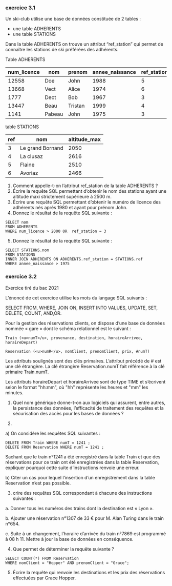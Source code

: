 ### exercice 3.1

Un ski-club utilise une base de données constituée de 2 tables :

- une table ADHERENTS
- une table STATIONS 

Dans la table ADHERENTS  on trouve un attribut “ref_station” qui permet de connaître les stations de ski préférées des adhérents.

Table ADHERENTS

| num_licence | nom    | prenom  | annee_naissance | ref_station |
| ----------- | ------ | ------- | --------------- | ----------- |
| 12558       | Doe    | John    | 1988            | 5           |
| 13668       | Vect   | Alice   | 1974            | 6           |
| 1777        | Dect   | Bob     | 1967            | 3           |
| 13447       | Beau   | Tristan | 1999            | 4           |
| 1141        | Pabeau | John    | 1975            | 3           |

table STATIONS

| ref | nom              | altitude_max |
| --- | ---------------- | ------------ |
| 3   | Le grand Bornand | 2050         |
| 4   | La clusaz        | 2616         |
| 5   | Flaine           | 2510         |
| 6   | Avoriaz          | 2466         |

1. Comment appelle-t-on l’attribut ref_station de la table ADHERENTS ?
2. Écrire la requête SQL permettant d’obtenir le nom des stations ayant une altitude maxi strictement supérieure à 2500 m.
3. Écrire une requête SQL permettant d’obtenir le numéro de licence des adhérents nés après 1980 et ayant pour prénom John.
4. Donnez le résultat de la requête SQL suivante :

```
SELECT nom 
FROM ADHERENTS 
WHERE num_licence > 2000 OR  ref_station = 3
```
5. Donnez le résultat de la requête SQL suivante :

```
SELECT STATIONS.nom
FROM STATIONS
INNER JOIN ADHERENTS ON ADHERENTS.ref_station = STATIONS.ref
WHERE annee_naissance > 1975
```

### exercice 3.2

Exercice tiré du bac 2021

L’énoncé de cet exercice utilise les mots du langage SQL suivants :

SELECT FROM, WHERE, JOIN ON, INSERT INTO VALUES, UPDATE, SET, DELETE, COUNT, AND,OR.

Pour la gestion des réservations clients, on dispose d’une base de données nommée « gare » dont le schéma relationnel est le suivant :

```
Train (<u>numT</u>, provenance, destination, horaireArrivee, horaireDepart)

Reservation (<u>numR</u>, nomClient, prenomClient, prix, #numT)
```

Les attributs soulignés sont des clés primaires. L’attribut précédé de # est une clé étrangère.
La clé étrangère Reservation.numT fait référence à la clé primaire Train.numT.

Les attributs horaireDepart et horaireArrivee sont de type TIME et s’écrivent selon le format "hh:mm", où "hh" représente les heures et "mm" les minutes.

1) Quel nom générique donne-t-on aux logiciels qui assurent, entre autres, la persistance des données, l’efficacité de traitement des requêtes et la sécurisation des accès pour les bases de données ?

2)

a) On considère les requêtes SQL suivantes :

```
DELETE FROM Train WHERE numT = 1241 ;
DELETE FROM Reservation WHERE numT = 1241 ;
```

Sachant que le train n°1241 a été enregistré dans la table Train et que des réservations pour ce train ont été enregistrées dans la table Reservation, expliquer pourquoi cette suite d’instructions renvoie une erreur.

b) Citer un cas pour lequel l’insertion d’un enregistrement dans la table Reservation n’est pas possible.

3) crire des requêtes SQL correspondant à chacune des instructions suivantes :

a. Donner tous les numéros des trains dont la destination est « Lyon ».

b. Ajouter une réservation n°1307 de 33 € pour M. Alan Turing dans le train n°654.

c. Suite à un changement, l’horaire d’arrivée du train n°7869 est programmé à 08 h 11.
Mettre à jour la base de données en conséquence.

4) Que permet de déterminer la requête suivante ?

```
SELECT COUNT(*) FROM Reservation 
WHERE nomClient = "Hopper" AND prenomClient = "Grace";
```

5) Écrire la requête qui renvoie les destinations et les prix des réservations effectuées par Grace Hopper.